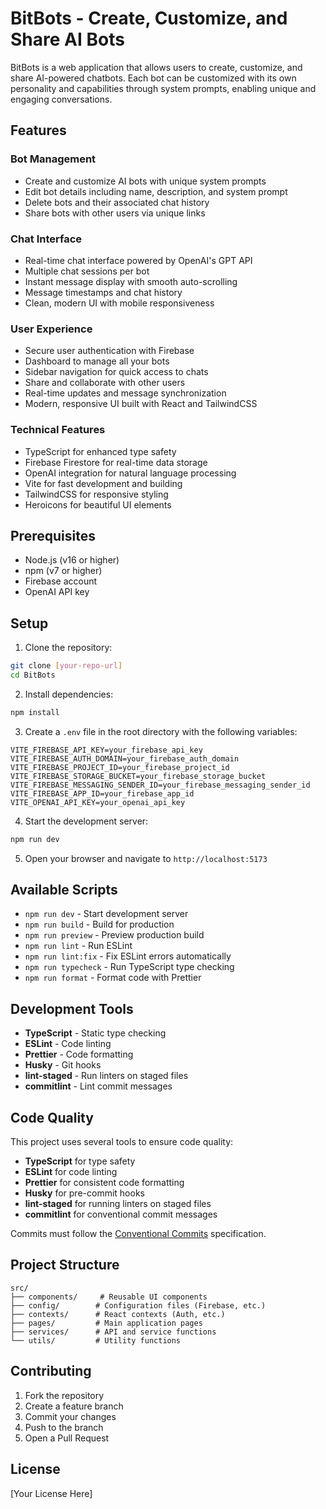 # BitBots - Create, Customize, and Share AI Bots

BitBots is a web application that allows users to create, customize, and share AI-powered chatbots. Each bot can be customized with its own personality and capabilities through system prompts, enabling unique and engaging conversations.

## Features

### Bot Management
- Create and customize AI bots with unique system prompts
- Edit bot details including name, description, and system prompt
- Delete bots and their associated chat history
- Share bots with other users via unique links

### Chat Interface
- Real-time chat interface powered by OpenAI's GPT API
- Multiple chat sessions per bot
- Instant message display with smooth auto-scrolling
- Message timestamps and chat history
- Clean, modern UI with mobile responsiveness

### User Experience
- Secure user authentication with Firebase
- Dashboard to manage all your bots
- Sidebar navigation for quick access to chats
- Share and collaborate with other users
- Real-time updates and message synchronization
- Modern, responsive UI built with React and TailwindCSS

### Technical Features
- TypeScript for enhanced type safety
- Firebase Firestore for real-time data storage
- OpenAI integration for natural language processing
- Vite for fast development and building
- TailwindCSS for responsive styling
- Heroicons for beautiful UI elements

## Prerequisites

- Node.js (v16 or higher)
- npm (v7 or higher)
- Firebase account
- OpenAI API key

## Setup

1. Clone the repository:
```bash
git clone [your-repo-url] 
cd BitBots
```

2. Install dependencies:
```bash
npm install
```

3. Create a `.env` file in the root directory with the following variables:
```
VITE_FIREBASE_API_KEY=your_firebase_api_key
VITE_FIREBASE_AUTH_DOMAIN=your_firebase_auth_domain
VITE_FIREBASE_PROJECT_ID=your_firebase_project_id
VITE_FIREBASE_STORAGE_BUCKET=your_firebase_storage_bucket
VITE_FIREBASE_MESSAGING_SENDER_ID=your_firebase_messaging_sender_id
VITE_FIREBASE_APP_ID=your_firebase_app_id
VITE_OPENAI_API_KEY=your_openai_api_key
```

4. Start the development server:
```bash
npm run dev
```

5. Open your browser and navigate to `http://localhost:5173`

## Available Scripts

- `npm run dev` - Start development server
- `npm run build` - Build for production
- `npm run preview` - Preview production build
- `npm run lint` - Run ESLint
- `npm run lint:fix` - Fix ESLint errors automatically
- `npm run typecheck` - Run TypeScript type checking
- `npm run format` - Format code with Prettier

## Development Tools

- **TypeScript** - Static type checking
- **ESLint** - Code linting
- **Prettier** - Code formatting
- **Husky** - Git hooks
- **lint-staged** - Run linters on staged files
- **commitlint** - Lint commit messages

## Code Quality

This project uses several tools to ensure code quality:

- **TypeScript** for type safety
- **ESLint** for code linting
- **Prettier** for consistent code formatting
- **Husky** for pre-commit hooks
- **lint-staged** for running linters on staged files
- **commitlint** for conventional commit messages

Commits must follow the [Conventional Commits](https://www.conventionalcommits.org/) specification.

## Project Structure

```
src/
├── components/     # Reusable UI components
├── config/        # Configuration files (Firebase, etc.)
├── contexts/      # React contexts (Auth, etc.)
├── pages/         # Main application pages
├── services/      # API and service functions
└── utils/         # Utility functions
```

## Contributing

1. Fork the repository
2. Create a feature branch
3. Commit your changes
4. Push to the branch
5. Open a Pull Request

## License

[Your License Here]
